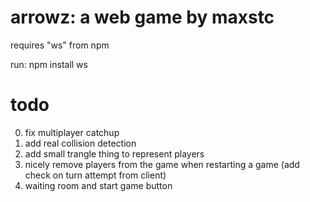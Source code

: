 # arrowz: a web game by maxstc
requires "ws" from npm

run: npm install ws

# todo
0. fix multiplayer catchup
1. add real collision detection
2. add small trangle thing to represent players
3. nicely remove players from the game when restarting a game (add check on turn attempt from client)
4. waiting room and start game button